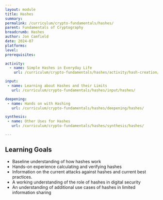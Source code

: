 ```yaml
---
layout: module
title: Hashes
summary: 
permalink: /curriculum/crypto-fundamentals/hashes/
parent: Fundamentals of Cryptography
breadcrumb: Hashes
author: Jon Camfield
date: 2024-07
platforms: 
level: 
prerequisites:

activity:
  - name: Simple Hashes in Everyday Life
    url: /curriculum/crypto-fundamentals/hashes/activity/hash-creation/

input:
 - name: Learning about Hashes and their Limits
   url: /curriculum/crypto-fundamentals/hashes/input/hashes/

deepening:
 - name: Hands on with Hashing
   url: /curriculum/crypto-fundamentals/hashes/deepening/hashes/

synthesis:
 - name: Other Uses for Hashes
   url: /curriculum/crypto-fundamentals/hashes/synthesis/hashes/

---
```


## Learning Goals

* Baseline understanding of how hashes work
* Hands-on experience calculating and verifying hashes
* Information on the current attacks against hashes and current best practices.
* A working understanding of the role of hashes in digital security
* An understanding of additional use cases of hashes in limited information sharing

